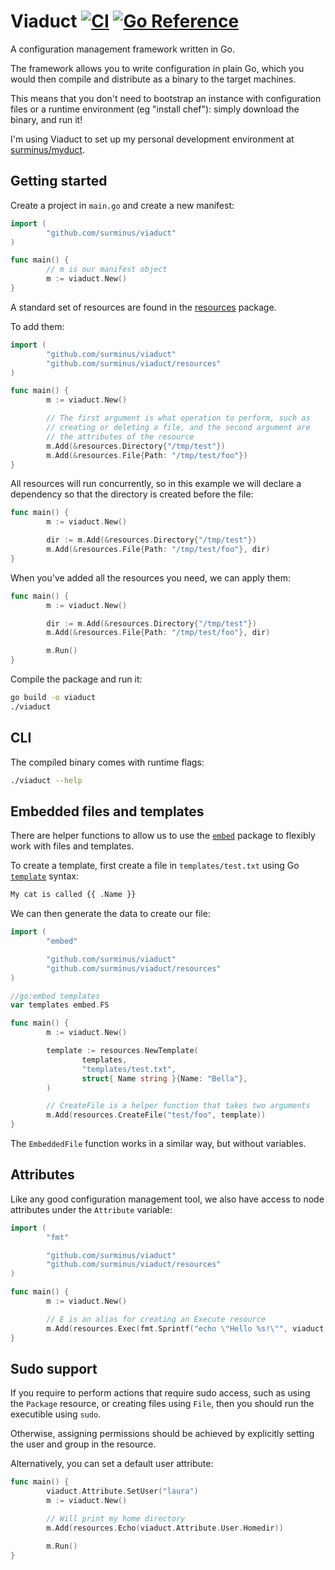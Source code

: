 # Viaduct [![CI](https://github.com/surminus/viaduct/actions/workflows/ci.yaml/badge.svg)](https://github.com/surminus/viaduct/actions/workflows/ci.yaml) [![Go Reference](https://pkg.go.dev/badge/github.com/surminus/viaduct.svg)](https://pkg.go.dev/github.com/surminus/viaduct)

A configuration management framework written in Go.

The framework allows you to write configuration in plain Go, which you would
then compile and distribute as a binary to the target machines.

This means that you don't need to bootstrap an instance with configuration
files or a runtime environment (eg "install chef"): simply download the binary,
and run it!

I'm using Viaduct to set up my personal development environment at
[surminus/myduct](https://github.com/surminus/myduct).

## Getting started

Create a project in `main.go` and create a new manifest:

```go
import (
        "github.com/surminus/viaduct"
)

func main() {
        // m is our manifest object
        m := viaduct.New()
}
```

A standard set of resources are found in the
[resources](https://pkg.go.dev/github.com/surminus/viaduct/resources) package.

To add them:

```go
import (
        "github.com/surminus/viaduct"
        "github.com/surminus/viaduct/resources"
)

func main() {
        m := viaduct.New()

        // The first argument is what operation to perform, such as
        // creating or deleting a file, and the second argument are
        // the attributes of the resource
        m.Add(&resources.Directory{"/tmp/test"})
        m.Add(&resources.File{Path: "/tmp/test/foo"})
}
```

All resources will run concurrently, so in this example we will declare a
dependency so that the directory is created before the file:

```go
func main() {
        m := viaduct.New()

        dir := m.Add(&resources.Directory{"/tmp/test"})
        m.Add(&resources.File{Path: "/tmp/test/foo"}, dir)
}
```

When you've added all the resources you need, we can apply them:

```go
func main() {
        m := viaduct.New()

        dir := m.Add(&resources.Directory{"/tmp/test"})
        m.Add(&resources.File{Path: "/tmp/test/foo"}, dir)

        m.Run()
}
```

Compile the package and run it:
```bash
go build -o viaduct
./viaduct
```

## CLI

The compiled binary comes with runtime flags:
```bash
./viaduct --help
```

## Embedded files and templates

There are helper functions to allow us to use the
[`embed`](https://pkg.go.dev/embed) package to flexibly work with files and
templates.

To create a template, first create a file in `templates/test.txt` using Go
[`template`](https://pkg.go.dev/text/template) syntax:

```bash
My cat is called {{ .Name }}
```

We can then generate the data to create our file:

```go
import (
        "embed"

        "github.com/surminus/viaduct"
        "github.com/surminus/viaduct/resources"
)

//go:embed templates
var templates embed.FS

func main() {
        m := viaduct.New()

        template := resources.NewTemplate(
                templates,
                "templates/test.txt",
                struct{ Name string }{Name: "Bella"},
        )

        // CreateFile is a helper function that takes two arguments
        m.Add(resources.CreateFile("test/foo", template))
}
```

The `EmbeddedFile` function works in a similar way, but without variables.

## Attributes

Like any good configuration management tool, we also have access to node
attributes under the `Attribute` variable:

```go
import (
        "fmt"

        "github.com/surminus/viaduct"
        "github.com/surminus/viaduct/resources"
)

func main() {
        m := viaduct.New()

        // E is an alias for creating an Execute resource
        m.Add(resources.Exec(fmt.Sprintf("echo \"Hello %s!\"", viaduct.Attribute.User.Username)))
}
```

## Sudo support

If you require to perform actions that require sudo access, such as using the
`Package` resource, or creating files using `File`, then you should run the
executible using `sudo`.

Otherwise, assigning permissions should be achieved by explicitly setting the
user and group in the resource.

Alternatively, you can set a default user attribute:
```go
func main() {
        viaduct.Attribute.SetUser("laura")
        m := viaduct.New()

        // Will print my home directory
        m.Add(resources.Echo(viaduct.Attribute.User.Homedir))

        m.Run()
}
```

